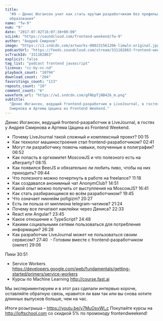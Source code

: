```yaml
---
title:
  "#9 – Денис Иогансен учит как стать крутым разработчиком без профильного
  образования"
name: "fw-9"
num: "9"
date: "2017-07-02T16:07:38+00:00"
scLink: "https://soundcloud.com/frontend-weekend/fw-9"
author: "Андрей Смирнов"
image: "https://i1.sndcdn.com/artworks-000231561206-limwln-original.jpg"
podcastUrl: "https://feeds.soundcloud.com/stream/331102863-frontend-weekend-fw-9.m4a"
scTrackId: "331102863"
explicit: false
tag_list: "podcast frontend javascript"
license: "cc-by-nc-nd"
playback_count: "10794"
download_count: "204"
favoritings_count: "113"
reposts_count: "10"
comment_count: "6"
waveform_url: "https://w1.sndcdn.com/gFNbpTjNB426_m.png"
subtitle:
  "Денис Иогансен, ведущий frontend-разработчик в LiveJournal, в гостях у Андрея
  Смирнова и Артема Цацина из Frontend Weekend."
---
```


Денис Иогансен, ведущий frontend-разработчик в LiveJournal, в гостях у Андрея
Смирнова и Артема Цацина из Frontend Weekend.

- Почему LiveJournal такой сложный и комплексный проект?
  <timecode sec="15">00:15</timecode>
- Как технолог машиностроения стал frontend-разработчиком?
  <timecode sec="161">02:41</timecode>
- Могут ли разработчику помочь навыки, полученные в полиграфии?
  <timecode sec="412">06:52</timecode>
- Как попасть в оргкомитет MoscowJS и что полезного есть на afterparty?
  <timecode sec="495">08:15</timecode>
- Как появился BeerJS и обязательно ли любить пиво, чтобы на них приходить?
  <timecode sec="584">09:44</timecode>
- Что полезного можно почерпнуть в работе на freelance?
  <timecode sec="678">11:18</timecode>
- Как создавался анонимный чат AnonymClub? <timecode sec="891">14:51</timecode>
- Какой опыт можно получить от выступления на MoscowJS?
  <timecode sec="1001">16:41</timecode>
- Как стать разбирающимся во всём разработчиком?
  <timecode sec="1185">19:45</timecode>
- Что означает никнейм pofigizm? <timecode sec="1227">20:27</timecode>
- Есть ли польза от миллиона telegram-чатиков?
  <timecode sec="1284">21:24</timecode>
- Почему все печатают наклейки через Дениса?
  <timecode sec="1353">22:33</timecode>
- React или Angular? <timecode sec="1425">23:45</timecode>
- Какое отношение к TypeScript? <timecode sec="1488">24:48</timecode>
- Какими социальными сетями пользоваться для потребления информации?
  <timecode sec="1588">26:28</timecode>
- Как разработчик LiveJournal может не пользоваться своим сервисом?
  <timecode sec="1660">27:40</timecode>  \- Готовим вместе с
  frontend-разработчиком (омлет) <timecode sec="1746">29:06</timecode>

Пики <timecode sec="1851">30:51</timecode>

- Service Workers
  <https://developers.google.com/web/fundamentals/getting-started/primers/service-workers>
- Курсы по Machine Learning <http://course.fast.ai>

Мы экспериментируем и в этот раз сделали интервью короче, оставляйте обратную
связь, нравится ли вам так или вы снова хотите длинных выпусков больше, чем на
час.

Итоги розыгрыша – <https://youtu.be/y7MuOsyWl_c> Покупайте курсы на
<http://loftschool.com> со скидкой 5% по промокоду frontendweekend!
